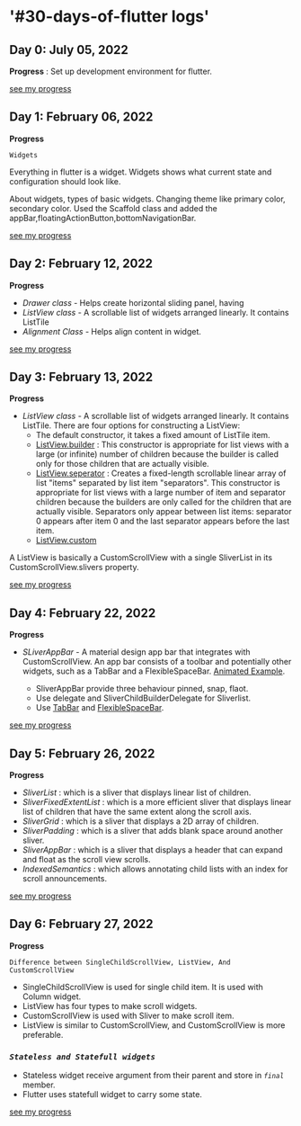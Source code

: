 # '#30-days-of-flutter logs'

## Day 0: July 05, 2022

**Progress** : Set up development environment for flutter.

[see my progress](https://github.com/saurabhtopthon01/100-days-of-flutter/tree/main/Resources/Project/first_app)

## Day 1: February 06, 2022

**Progress**

`Widgets`

Everything in flutter is a widget. Widgets shows what current state and configuration should look like.

About widgets, types of basic widgets. Changing theme like primary color, secondary color. Used the Scaffold class and added the appBar,floatingActionButton,bottomNavigationBar.

[see my progress](https://github.com/saurabhtopthon01/100-days-of-flutter/tree/main/Resources/Project/first_app)

## Day 2: February 12, 2022

**Progress**

- _Drawer class_ - Helps create horizontal sliding panel, having
- _ListView class_ - A scrollable list of widgets arranged linearly. It contains ListTile
- _Alignment Class_ - Helps align content in widget.

[see my progress](https://github.com/saurabhtopthon01/100-days-of-flutter/tree/main/Resources/Project/first_app)

## Day 3: February 13, 2022

**Progress**

- _ListView class_ - A scrollable list of widgets arranged linearly. It contains ListTile.
  There are four options for constructing a ListView:
  - The default constructor, it takes a fixed amount of ListTile item.
  - [ListView.builder](https://api.flutter.dev/flutter/widgets/ListView/ListView.builder.html) : This constructor is appropriate for list views with a large (or infinite) number of children because the builder is called only for those children that are actually visible.
  - [ListView.seperator](https://api.flutter.dev/flutter/widgets/ListView/ListView.separated.html) : Creates a fixed-length scrollable linear array of list "items" separated by list item "separators". This constructor is appropriate for list views with a large number of item and separator children because the builders are only called for the children that are actually visible. Separators only appear between list items: separator 0 appears after item 0 and the last separator appears before the last item.
  - [ListView.custom](https://api.flutter.dev/flutter/widgets/ListView/ListView.custom.html)

A ListView is basically a CustomScrollView with a single SliverList in its CustomScrollView.slivers property.

[see my progress](https://github.com/saurabhtopthon01/100-days-of-flutter/tree/main/Resources/Project/first_app)

## Day 4: February 22, 2022

**Progress**

- _SLiverAppBar_ - A material design app bar that integrates with CustomScrollView. An app bar consists of a toolbar and potentially other widgets, such as a TabBar and a FlexibleSpaceBar. [Animated Example](https://api.flutter.dev/flutter/material/SliverAppBar-class.html).

  - SliverAppBar provide three behaviour pinned, snap, flaot.
  - Use delegate and SliverChildBuilderDelegate for Sliverlist.
  - Use [TabBar](https://api.flutter.dev/flutter/material/TabBar-class.html) and [FlexibleSpaceBar](https://api.flutter.dev/flutter/material/FlexibleSpaceBar-class.html).

[see my progress](https://github.com/saurabhtopthon01/100-days-of-flutter/tree/main/Resources/Project/first_app)

## Day 5: February 26, 2022

**Progress**

- _SliverList_ : which is a sliver that displays linear list of children.
- _SliverFixedExtentList_ : which is a more efficient sliver that displays linear list of children that have the same extent along the scroll axis.
- _SliverGrid_ : which is a sliver that displays a 2D array of children.
- _SliverPadding_ : which is a sliver that adds blank space around another sliver.
- _SliverAppBar_ : which is a sliver that displays a header that can expand and float as the scroll view scrolls.
- _IndexedSemantics_ : which allows annotating child lists with an index for scroll announcements.

[see my progress](https://github.com/saurabhtopthon01/100-days-of-flutter/tree/main/Resources/Project/first_app)

## Day 6: February 27, 2022

**Progress**

`Difference between SingleChildScrollView, ListView, And CustomScrollView`

- SingleChildScrollView is used for single child item. It is used with Column widget.
- ListView has four types to make scroll widgets.
- CustomScrollView is used with Sliver to make scroll item.
- ListView is similar to CustomScrollView, and CustomScrollView is more preferable.

### _`Stateless and Statefull widgets`_

- Stateless widget receive argument from their parent and store in _`final`_ member.
- Flutter uses statefull widget to carry some state.

[see my progress](https://github.com/saurabhtopthon01/100-days-of-flutter/tree/main/Resources/Project/first_app)
